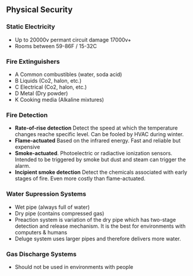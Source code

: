 ## Physical Security

### Static Electricity
* Up to 20000v permant circuit damage 17000v+
* Rooms between 59-86F / 15-32C

### Fire Extinguishers
* A Common combustibles (water, soda acid)
* B Liquids (Co2, halon, etc.)
* C Electrical (Co2, halon, etc.)
* D Metal (Dry powder)
* K Cooking media (Alkaline mixtures)

### Fire Detection
* **Rate-of-rise detection** Detect the speed at which the temperature changes reache specific level. Can be fooled by HVAC during winter.
* **Flame-actuated** Based on the infrared energy. Fast and reliable but expensive
* **Smoke-actuated**. Photoelectric or radiactive ionization sensors. Intended to be triggered by smoke but dust and steam can trigger the alarm.
* **Incipient smoke detection** Detect the chemicals associated with early stages of fire. Even more costly than flame-actuated.

### Water Supression Systems
* Wet pipe (always full of water)
* Dry pipe (contains compressed gas)
* Preaction system is variation of the dry pipe which has two-stage detection and release mechanism. It is the best for environments with computers & humans
* Deluge system uses larger pipes and therefore delivers more water.

### Gas Discharge Systems
* Should not be used in environments with people
